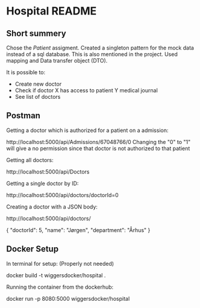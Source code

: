 # Hospital README

## Short summery

Chose the *Patient* assigment. Created a singleton pattern for the mock data instead of a sql database. This is also mentioned in the project. Used mapping and Data transfer object (DTO). 

It is possible to:
* Create new doctor
* Check if doctor X has access to patient Y medical journal
* See list of doctors

## Postman

Getting a doctor which is authorized for a patient on a admission:

http://localhost:5000/api/Admissions/67048766/0   Changing the "0" to "1" will give a no permission since that doctor is not authorized to that patient

Getting all doctors:

http://localhost:5000/api/Doctors

Getting a single doctor by ID:

http://localhost:5000/api/doctors/doctorId=0

Creating a doctor with a JSON body:

http://localhost:5000/api/doctors/

{
    "doctorId": 5,
    "name": "Jørgen",
    "department": "Århus"
}


## Docker Setup

In terminal for setup: (Properly not needed)

docker build -t wiggersdocker/hospital .

Running the container from the dockerhub:

docker run -p 8080:5000 wiggersdocker/hospital 
